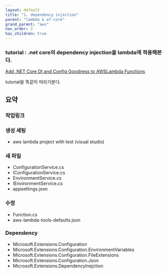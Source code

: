 ```yaml
---
layout: default
title: "1. dependency injection"
parent: "lambda & ef-core"
grand_parent: "aws"
nav_order: 2
has_children: true
---
```


### tutorial : .net core의 dependency injection을 lambda에 적용해본다.

[Add .NET Core DI and Config Goodness to AWSLambda Functions](https://blog.tonysneed.com/2018/12/16/add-net-core-di-and-config-goodness-to-aws-lambda-functions/)

tutorial을 똑같이 따라가본다.

## 요약

### 작업링크


### 생성 세팅
* aws lambda project with test (visual studio)

### 새 파일
- ConfigurationService.cs
- IConfigurationService.cs
- EnvironmentService.cs
- IEnvironmentService.cs
- appsettings.json
### 수정
- Function.cs
- aws-lambda-tools-defaults.json
### Dependency
- Microsoft.Extensions.Configuration
- Microsoft.Extensions.Configuration.EnvironmentVariables
- Microsoft.Extensions.Configuration.FileExtensions
- Microsoft.Extensions.Configuration.Json
- Microsoft.Extensions.DependencyInejction
